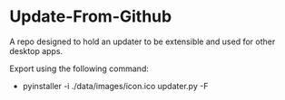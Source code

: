 # Update-From-Github
A repo designed to hold an updater to be extensible and used for other desktop apps.

Export using the following command:
 - pyinstaller -i ./data/images/icon.ico updater.py -F